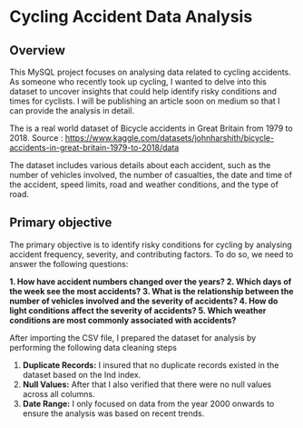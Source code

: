 # Cycling Accident Data Analysis
## Overview

This MySQL project focuses on analysing data related to cycling accidents. As someone who recently took up cycling, I wanted to delve into this dataset to uncover insights that could help identify risky conditions and times for cyclists. I will be publishing an article soon on medium so that I can provide the analysis in detail.

The is a real world dataset of Bicycle accidents in Great Britain from 1979 to 2018. 
Source : https://www.kaggle.com/datasets/johnharshith/bicycle-accidents-in-great-britain-1979-to-2018/data

The dataset includes various details about each accident, such as the number of vehicles involved, the number of casualties, the date and time of the accident, speed limits, road and weather conditions, and the type of road.

## Primary objective
The primary objective is to identify risky conditions for cycling by analysing accident frequency, severity, and contributing factors. To do so, we need to answer the following questions:

**1. How have accident numbers changed over the years?
2. Which days of the week see the most accidents?
3. What is the relationship between the number of vehicles involved and the severity of accidents?
4. How do light conditions affect the severity of accidents?
5. Which weather conditions are most commonly associated with accidents?**

After importing the CSV file, I prepared the dataset for analysis by performing the following data cleaning steps

1. **Duplicate Records:** I insured that no duplicate records existed in the dataset based on the Ind index.
2. **Null Values:** After that I also verified that there were no null values across all columns.
3. **Date Range:** I only focused on data from the year 2000 onwards to ensure the analysis was based on recent trends.
 
